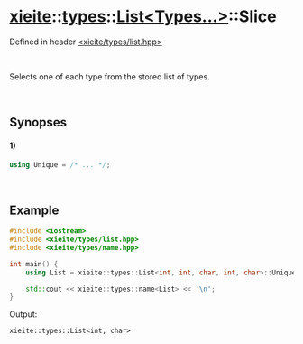 # [xieite](../../../../../xieite.md)\:\:[types](../../../../../types.md)\:\:[List<Types...>](../../../list.md)\:\:Slice
Defined in header [<xieite/types/list.hpp>](../../../../../../include/xieite/types/list.hpp)

&nbsp;

Selects one of each type from the stored list of types.

&nbsp;

## Synopses
#### 1)
```cpp
using Unique = /* ... */;
```

&nbsp;

## Example
```cpp
#include <iostream>
#include <xieite/types/list.hpp>
#include <xieite/types/name.hpp>

int main() {
    using List = xieite::types::List<int, int, char, int, char>::Unique;

    std::cout << xieite::types::name<List> << '\n';
}
```
Output:
```
xieite::types::List<int, char>
```
